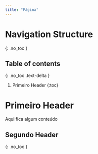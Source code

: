 ```yaml
---
title: "Página"
---
```


# Navigation Structure
{: .no_toc }

## Table of contents
{: .no_toc .text-delta }

1. Primeiro Header
{:toc}

# Primeiro Header

Aqui fica algum conteúdo

## Segundo Header
{: .no_toc }